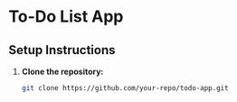# To-Do List App

## Setup Instructions

1. **Clone the repository:**
   ```bash
   git clone https://github.com/your-repo/todo-app.git
